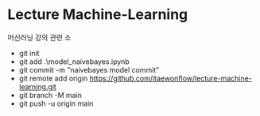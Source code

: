﻿# Lecture Machine-Learning

머신러닝 강의 관련 소
- git init
- git add .\model_naivebayes.ipynb
- git commit -m "naivebayes model commit"
- git remote add origin https://github.com/itaewonflow/lecture-machine-learning.git
- git branch -M main
- git push -u origin main
